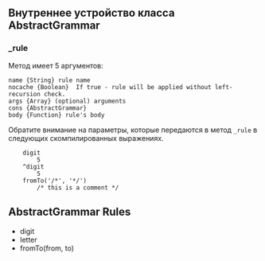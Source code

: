 ## Внутреннее устройство класса AbstractGrammar

### _rule

Метод имеет 5 аргументов:

    name {String} rule name
    nocache {Boolean}  If true - rule will be applied without left-recursion check.
    args {Array} (optional) arguments
    cons {AbstractGrammar}
    body {Function} rule's body

Обратите внимание на параметры, которые передаются в метод `_rule` в следующих скомпилированных выражениях.

```ometajs-eval
    digit
        5
    ^digit
        5
    fromTo('/*', '*/')
        /* this is a comment */
```


## AbstractGrammar Rules

- digit
- letter
- fromTo(from, to)